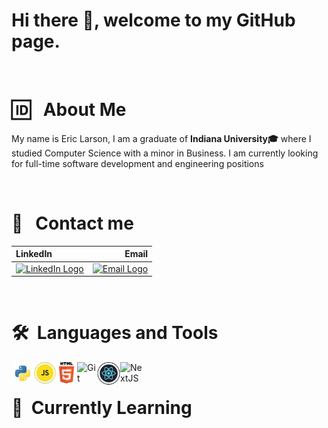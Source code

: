 # Hi there 👋, welcome to my GitHub page.
<br/>

# **🆔 &nbsp; About Me**

My name is Eric Larson, I am a graduate of **Indiana University🎓** where I studied Computer Science with a minor in Business.  I am currently looking for full-time software development and engineering positions 

<br/>

# **📇 &nbsp; Contact me**
| LinkedIn | Email |
| :------- | ----: |
|[![LinkedIn Logo](https://img.icons8.com/?size=100&id=13930&format=png&color=000000)](https://www.linkedin.com/in/eric-larson-iu/) | [![Email Logo](https://img.icons8.com/?size=100&id=OumT4lIcOllS&format=png)](mailto:elarson3978@gmail.com) |
<br/>


# **🛠️ &nbsp;Languages and Tools**

<img align="left" alt="Python" width="36px" src="https://raw.githubusercontent.com/github/explore/80688e429a7d4ef2fca1e82350fe8e3517d3494d/topics/python/python.png" />
<img align="left" alt="Javascript Icon" width="35px" src="https://github.com/Pedro-Murilo/icons-for-readme/blob/main/.github/js-icon.svg" />
<img align="left" alt="HTML5" width="34px" src="https://raw.githubusercontent.com/github/explore/80688e429a7d4ef2fca1e82350fe8e3517d3494d/topics/html/html.png" />
<img align="left" alt="Git" width="32px" src="https://www.vectorlogo.zone/logos/git-scm/git-scm-icon.svg" />
<img align="left" alt="ReactJS" width="37px" src="https://github.com/Pedro-Murilo/icons-for-readme/blob/main/.github/react-icon.svg" />
<img align="left" alt="NextJS" width="37px" src="https://img.icons8.com/?size=100&id=MWiBjkuHeMVq&format=png&color=000000" />
<br/>

# **🌱 &nbsp;Currently Learning**


<!--
**larsones/larsones** is a ✨ _special_ ✨ repository because its `README.md` (this file) appears on your GitHub profile.

Here are some ideas to get you started:

- 🔭 I’m currently working on ...
- 🌱 I’m currently learning ...
- 👯 I’m looking to collaborate on ...
- 🤔 I’m looking for help with ...
- 💬 Ask me about ...
- 📫 How to reach me: ...
- 😄 Pronouns: ...
- ⚡ Fun fact: ...
-->
